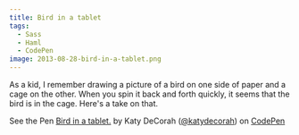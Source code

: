 ```yaml
---
title: Bird in a tablet
tags:
  - Sass
  - Haml
  - CodePen
image: 2013-08-28-bird-in-a-tablet.png
---
```


As a kid, I remember drawing a picture of a bird on one side of paper and a cage on the other. When you spin it back and forth quickly, it seems that the bird is in the cage. Here's a take on that.

<p data-height="500" data-theme-id="97" data-slug-hash="DHCJg" data-user="katydecorah" data-default-tab="result" class='codepen'>See the Pen <a href='http://codepen.io/katydecorah/pen/DHCJg'>Bird in a tablet.</a> by Katy DeCorah (<a href='http://codepen.io/katydecorah'>@katydecorah</a>) on <a href='http://codepen.io'>CodePen</a></p>
